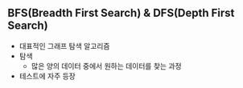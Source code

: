 ## BFS(Breadth First Search) & DFS(Depth First Search)

- 대표적인 그래프 탐색 알고리즘
- 탐색
  - 많은 양의 데이터 중에서 원하는 데이터를 찾는 과정
- 테스트에 자주 등장
